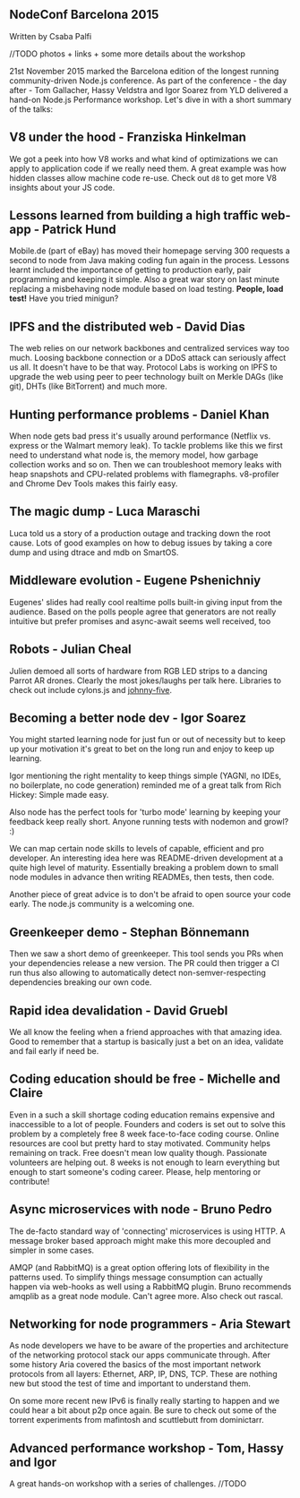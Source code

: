 ## NodeConf Barcelona 2015

Written by Csaba Palfi

//TODO photos + links + some more details about the workshop

21st November 2015 marked the Barcelona edition of the longest running community-driven Node.js conference. As part of the conference - the day after - Tom Gallacher, Hassy Veldstra and Igor Soarez from YLD delivered a hand-on Node.js Performance workshop. Let's dive in with a short summary of the talks:

## V8 under the hood - Franziska Hinkelman

We got a peek into how V8 works and what kind of optimizations we can apply to application code if we really need them. A great example was how hidden classes allow machine code re-use. Check out `d8` to get more V8 insights about your JS code.

## Lessons learned from building a high traffic web-app  - Patrick Hund

Mobile.de (part of eBay) has moved their homepage serving 300 requests a second to node from Java making coding fun again in the process. Lessons learnt included the importance of getting to production early, pair programming and keeping it simple. Also a great war story on last minute replacing a misbehaving node module based on load testing. **People, load test!** Have you tried minigun?

## IPFS and the distributed web - David Dias

The web relies on our network backbones and centralized services way too much. Loosing backbone connection or a DDoS attack can seriously affect us all. It doesn't have to be that way. Protocol Labs is working on IPFS to upgrade the web using peer to peer technology built on Merkle DAGs (like git), DHTs (like BitTorrent) and much more.

## Hunting performance problems - Daniel Khan

When node gets bad press it's usually around performance (Netflix vs. express or the Walmart memory leak). To tackle problems like this we first need to understand what node is, the memory model, how garbage collection works and so on. Then we can troubleshoot memory leaks with heap snapshots and CPU-related problems with flamegraphs. v8-profiler and Chrome Dev Tools makes this fairly easy.

## The magic dump - Luca Maraschi

Luca told us a story of a production outage and tracking down the root cause. Lots of good examples on how to debug issues by taking a core dump and using dtrace and mdb on SmartOS.

## Middleware evolution - Eugene Pshenichniy

Eugenes' slides had really cool realtime polls built-in giving input from the audience. Based on the polls people agree that generators are not really intuitive but prefer promises and async-await seems well received, too

## Robots - Julian Cheal

Julien demoed all sorts of hardware from RGB LED strips to a dancing Parrot AR drones. Clearly the most jokes/laughs per talk here. Libraries to check out include cylons.js and [johnny-five](https://www.npmjs.com/package/johnny-five).

## Becoming a better node dev - Igor Soarez

You might started learning node for just fun or out of necessity but to keep up your motivation it's great to bet on the long run and enjoy to keep up learning.

Igor mentioning the right mentality to keep things simple (YAGNI, no IDEs, no boilerplate, no code generation) reminded me of a great talk from Rich Hickey: Simple made easy.

Also node has the perfect tools for 'turbo mode' learning by keeping your feedback keep really short. Anyone running tests with nodemon and growl? :)

We can map certain node skills to levels of capable, efficient and pro developer. An interesting idea here was README-driven development at a quite high level of maturity. Essentially breaking a problem down to small node modules in advance then writing READMEs, then tests, then code.

Another piece of great advice is to don't be afraid to open source your code early. The node.js community is a welcoming one.

## Greenkeeper demo - Stephan Bönnemann

Then we saw a short demo of greenkeeper. This tool sends you PRs when your  dependencies release a new version. The PR could then trigger a CI run thus also allowing to automatically detect non-semver-respecting dependencies breaking our own code.

## Rapid idea devalidation - David Gruebl

We all know the feeling when a friend approaches with that amazing idea. Good to remember that a startup is basically just a bet on an idea, validate and fail early if need be.

## Coding education should be free - Michelle and Claire

Even in a such a skill shortage coding education remains expensive and inaccessible to a lot of people. Founders and coders is set out to solve this problem by a completely free 8 week face-to-face coding course. Online resources are cool but pretty hard to stay motivated. Community helps remaining on track.
Free doesn't mean low quality though. Passionate volunteers are helping out. 8 weeks is not enough to learn everything but enough to start someone's coding career. Please, help mentoring or contribute!

## Async microservices with node - Bruno Pedro

The de-facto standard way of 'connecting' microservices is using HTTP. A message broker based approach might make this more decoupled and simpler in some cases.

AMQP (and RabbitMQ) is a great option offering lots of flexibility in the patterns used. To simplify things message consumption can actually happen via web-hooks as well using a RabbitMQ plugin. Bruno recommends amqplib as a great node module. Can't agree more. Also check out rascal.

## Networking for node programmers - Aria Stewart

As node developers we have to be aware of the properties and architecture of the networking protocol stack our apps communicate through. After some history Aria covered the basics of the most important network protocols from all layers: Ethernet, ARP, IP, DNS, TCP. These are nothing new but stood the test of time and important to understand them.

On some more recent new IPv6 is finally really starting to happen and we could hear a bit about p2p once again. Be sure to check out some of the torrent experiments from mafintosh and scuttlebutt from dominictarr.

## Advanced performance workshop - Tom, Hassy and Igor

A great hands-on workshop with a series of challenges.
//TODO
